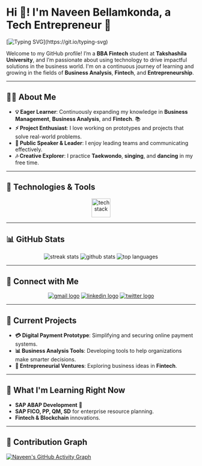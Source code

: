 # Hi 👋! I'm Naveen Bellamkonda, a Tech Entrepreneur 🚀

[![Typing SVG](https://readme-typing-svg.herokuapp.com?font=Fira+Code&size=22&pause=1000&color=F7B801&center=true&width=435&lines=Tech+Entrepreneur+%7C+Fintech+Innovator;SAP+ABAP+Developer+%7C+Business+Analyst;Passionate+about+Technology+%26+Finance!)](https://git.io/typing-svg)

Welcome to my GitHub profile! I’m a **BBA Fintech** student at **Takshashila University**, and I’m passionate about using technology to drive impactful solutions in the business world. I'm on a continuous journey of learning and growing in the fields of **Business Analysis**, **Fintech**, and **Entrepreneurship**.

---

## 👨‍💻 About Me

- **💡 Eager Learner**: Continuously expanding my knowledge in **Business Management**, **Business Analysis**, and **Fintech**. 📚
- **⚡ Project Enthusiast**: I love working on prototypes and projects that solve real-world problems.  
- **🎤 Public Speaker & Leader**: I enjoy leading teams and communicating effectively.  
- **🎶 Creative Explorer**: I practice **Taekwondo**, **singing**, and **dancing** in my free time.  

---

## 🔧 Technologies & Tools

<div align="center">
  <img src="https://skillicons.dev/icons?i=git,mysql,postgres" height="50" alt="tech stack"/>
</div>

---

## 📊 GitHub Stats

<div align="center">
  <img src="https://github-readme-streak-stats.herokuapp.com/?user=NaveenFintech&theme=dracula&hide_border=false" alt="streak stats" />
  <img src="https://github-readme-stats.vercel.app/api?username=NaveenFintech&show_icons=true&theme=dracula&hide_border=false" alt="github stats" />
  <img src="https://github-readme-stats.vercel.app/api/top-langs/?username=NaveenFintech&layout=compact&theme=dracula&hide_border=false" alt="top languages" />
</div>

---

## 🔗 Connect with Me

<div align="center">
  <a href="mailto:youremail@gmail.com"><img src="https://img.shields.io/badge/Gmail-D14836?style=for-the-badge&logo=gmail&logoColor=white" alt="gmail logo"/></a>
  <a href="https://www.linkedin.com/in/yourlinkedin"><img src="https://img.shields.io/badge/LinkedIn-0077B5?style=for-the-badge&logo=linkedin&logoColor=white" alt="linkedin logo"/></a>
  <a href="https://twitter.com/yourtwitter"><img src="https://img.shields.io/badge/Twitter-1DA1F2?style=for-the-badge&logo=twitter&logoColor=white" alt="twitter logo"/></a>
</div>

---

## 🎯 Current Projects

- **💳 Digital Payment Prototype**: Simplifying and securing online payment systems.
- **📊 Business Analysis Tools**: Developing tools to help organizations make smarter decisions.
- **🚀 Entrepreneurial Ventures**: Exploring business ideas in **Fintech**.

---

## 🌱 What I'm Learning Right Now

- **SAP ABAP Development** 🚀
- **SAP FICO, PP, QM, SD** for enterprise resource planning.
- **Fintech & Blockchain** innovations.

---

## 🎇 Contribution Graph

[![Naveen's GitHub Activity Graph](https://github-readme-activity-graph.vercel.app/graph?username=NaveenFintech&theme=dracula)](https://github.com/ashutosh00710/github-readme-activity-graph)
